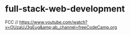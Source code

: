# full-stack-web-development
FCC // https://www.youtube.com/watch?v=OUzaUJ3gEug&amp;ab_channel=freeCodeCamp.org
